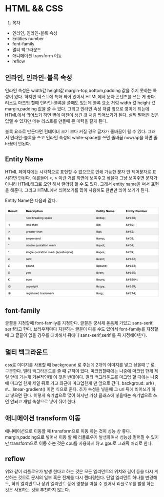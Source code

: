 # HTML && CSS

1. 목차
  - 인라인, 인라인-블록 속성
  - Entities number
  - font-family
  - 멀티 백그라운드
  - 애니메이션 transform 이동 
  - reflow
  
## 인라인, 인라인-블록 속성

인라인 속성은 width값 height값 margin-top,bottom,padding 값을 주지 못하는 특성이 있다. 하지만 텍스트에 특화 되어 있어서 HTML에서
문자 콘텐츠를 쓰는 게 좋다. 
리스트 마크업 할때 인라인-블록을 쓸때도 있는데 블록 요소 처럼 width 값 height 값 margin,padding 값을 쓸 수 있다.
그리고 인라인 속성 처럼 옆으로 쌓이게 되는데 HTML에서 띄어쓰기 하면 옆에 마진이 생긴 것 처럼 띄어쓰기가 된다. 
살짝 떨어진 것은 없앨 수 있지만 메뉴 리스트를 만들때 큰 매력을 같게 된다. 

블록 요소로 만든다면 컨테이너 크기 보다 커질 경우 글자가 줄바꿈이 될 수 있다. 그래서 인라인-블록을 쓰고 인라인 속성의 white-space를 쓰면 줄바꿈
nowrap을 하면 줄바꿈이 안된다. 

## Entity Name

HTML 페이지에는 시각적으로 표현할 수 없으므로 인쇄 가능한 문자 만 제어문자로 표시하면 안된다. 예를들어 <, > 이런 거를 화면에 보여주고 싶을때 그냥 보여주면
문자가 아니라 HTML태그로 오인 해서 랜더링 할 수 도 있다. 그래서 entity name을 써서 표현을 해준다.
그리고 HTML에서 띄어쓰기를 많이 사용해도 한번만 띄어 쓰기가 된다.

Entity Name은 다음과 같다.

![ex_screenshot](./img/entityName.png)

## font-family

글꼴을 지정할때 font-family를 지정한다.  글꼴은 궁서체 돋음체 가있고 sans-serif, serif라고 한다.
브라우저마다 지원하는 글꼴이 다를 수도 있어서 font-family를 지정할때 그 글꼴이 없을 경우를 대비해서 뒤에다 sans-serif,serif
를 꼭 지정해야한다. 

## 멀티 백그라운드

css로 이미지를 사용할 때 background 로 주는데 2개의 이미지를 넣고 싶을때 ',' 로 구분한다.
멀티 백그라운드를 줄 때 규칙이 있다. 마크업할때에는 나중에 마크업 한게 제일 앞에 가는게 기본적인데
이 것은 반대이다. 멀티 백그라운드를 마크업 할 때에는 나중에 마크업 한게 제일 뒤로 가고 최근에 마크업한게 
맨 앞으로 간다. 
backgroud: url() , #... linear-gradient() 이런 식으로 준다. 추가 속성을 넣을때 그 url 뒤에 띄어쓰기 하고 넣으면 된다.
이렇게 속기법으로 많이 하지만 가상 클래스에 넣을때는 속기법으로 쓰면 안되고 개별 속성으로 넣어 줘야 한다. 

## 애니메이션 transform 이동 

애니메이션으로 이동할 때 transform으로 이동 하는 것이 성능 상 좋다. margin,padding으로 넣어서 이동 할 때 리폴로우가 발생하여서
성능상 떨어질 수 있지만 transform으로 이동 하는 것은 cpu를 사용하지 않고 gpu로 그래픽 처리로 한다.

## reflow

위와 같이 리플로우가 발생 한다고 하는 것은 모든 엘리먼트의 위치와 길이 등을 다시 계산하는 것으로 문서의 일부 혹은 전체를 다시 렌더링한다. 단일 엘리먼트 하나를 변경해도, 하위 엘리먼트나 상위 엘리먼트 등에 영향을 미칠 수 있어서 리플로우를 발생 하는 것은 사용하는 것을 추천하지 않는다.
